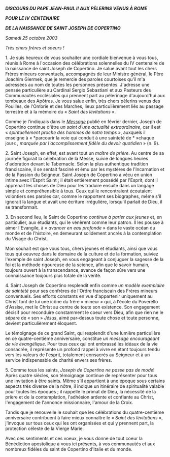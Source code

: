 ***DISCOURS DU PAPE JEAN-PAUL II*** ***AUX PÈLERINS VENUS À ROME***

***POUR LE IV CENTENAIRE***

***DE LA NAISSANCE DE SAINT JOSEPH DE COPERTINO***

*Samedi 25 octobre 2003*

*Très chers frères et soeurs !*

1. Je suis heureux de vous souhaiter une cordiale bienvenue à vous tous, réunis à Rome à l'occasion des célébrations solennelles du IV centenaire de la naissance de saint Joseph de Copertino. Je salue avant tout les chers Frères mineurs conventuels, accompagnés de leur Ministre général, le Père Joachim Giermek, que je remercie des paroles courtoises qu'il m'a adressées au nom de toutes les personnes présentes. J'adresse une pensée particulière au Cardinal Sergio Sebastiani et aux Pasteurs des Communautés ecclésiales qui prennent part au pèlerinage d'aujourd'hui aux tombeaux des Apôtres. Je vous salue enfin, très chers pèlerins venus des Pouilles, de l'Ombrie et des Marches, lieux particulièrement liés au passage terrestre et à la mémoire du « *Saint des lévitations* ».

Comme je l'indiquais dans le *[Message](/content/john-paul-ii/fr/speeches/2003/march/documents/hf_jp-ii_spe_20030317_franciscans-giermek.html)* publié en février dernier, Joseph de Copertino continue d'être *un saint d'une actualité extraordinaire*, car il est « *spirituellement proche des hommes de notre temps* », auxquels il enseigne à « *parcourir la voie qui conduit à une sainteté de * »chaque jour« *, marquée par l'accomplissement fidèle du devoir quotidien* » (n. 9).

2. Saint Joseph, en effet, est avant tout un *maître de prière*. Au centre de sa journée figurait la célébration de la Messe, suivie de longues heures d'adoration devant le Tabernacle. Selon la plus authentique tradition franciscaine, il se sentait fasciné et ému par les mystères de l'Incarnation et de la Passion du Seigneur. Saint Joseph de Copertino a vécu en union intime avec l'Esprit Saint ; il était entièrement possédé par l'Esprit, dont il apprenait les choses de Dieu pour les traduire ensuite dans un langage simple et compréhensible à tous. Ceux qui le rencontraient écoutaient volontiers ses paroles car, comme le rapportent ses biographes, même s'il ignorait la langue et avait une écriture irrégulière, lorsqu'il parlait de Dieu, il se transformait.

3. En second lieu, le Saint de Copertino *continue à parler aux jeunes* et, en particulier, aux étudiants, qui le vénèrent comme leur patron. Il les pousse à aimer l'Evangile, à « *avancer en eau profonde* » dans le vaste océan du monde et de l'histoire, en demeurant solidement ancrés à la contemplation du Visage du Christ.

Mon souhait est que vous tous, chers jeunes et étudiants, ainsi que vous tous qui oeuvrez dans le domaine de la culture et de la formation, suiviez l'exemple de saint Joseph, en vous engageant à conjuguer la sagesse de la foi et la méthode rigoureuse de la science, afin que le savoir humain, toujours ouvert à la transcendance, avance de façon sûre vers une connaissance toujours plus totale de la vérité.

4. Saint Joseph de Copertino resplendit enfin comme *un modèle exemplaire de sainteté* pour ses confrères de l'Ordre franciscain des Frères mineurs conventuels. Ses efforts constants en vue d'appartenir uniquement au Christ font de lui une icône du frère « mineur » qui, à l'école du Poverello d'Assise, met le Christ au centre de toute son existence. Son engagement décisif pour reconduire constamment le coeur vers Dieu, afin que rien ne le sépare de « son » *Jésus*, aimé par-dessus toute chose et toute personne, devient particulièrement éloquent.

Le témoignage de ce grand Saint, qui resplendit d'une lumière particulière en ce quatre-centième anniversaire, constitue *un message encourageant de vie évangélique*. Pour tous ceux qui ont embrassé les idéaux de la vie consacrée, il représente un profond rappel à vivre en étant toujours tendu vers les valeurs de l'esprit, totalement consacrés au Seigneur et à un service indispensable de charité envers ses frères.

5. Comme tous les saints, *Joseph de Copertino ne passe pas de mode*! Après quatre siècles, son témoignage continue de représenter pour tous une invitation à être saints. Même s'il appartient à une époque sous certains aspects très diverse de la nôtre, il indique un itinéraire de spiritualité valable pour toutes les époques ; il rappelle le primat de Dieu, la nécessité de la prière et de la contemplation, l'adhésion ardente et confiante au Christ, l'engagement de l'annonce missionnaire, l'amour de la Croix.

Tandis que je renouvelle le souhait que les célébrations du quatre-centième anniversaire contribuent à faire mieux connaître le « *Saint des lévitations* », j'invoque sur tous ceux qui les ont organisées et qui y prennent part, la protection céleste de la Vierge Marie.

Avec ces sentiments et ces voeux, je vous donne de tout coeur la Bénédiction apostolique à vous ici présents, à vos communautés et aux nombreux fidèles du saint de Copertino d'Italie et du monde.
